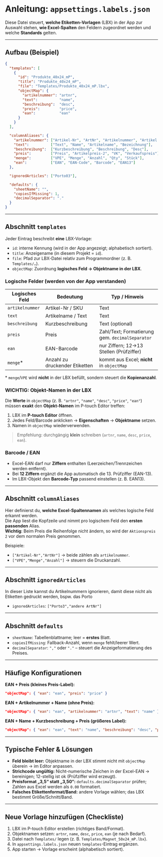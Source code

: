 # Anleitung: `appsettings.labels.json`

Diese Datei steuert, **welche Etiketten-Vorlagen** (LBX) in der App zur Auswahl stehen, **wie Excel-Spalten** den Feldern zugeordnet werden und welche **Standards** gelten.

---

## Aufbau (Beispiel)

```json
{
  "templates": [
    {
      "id": "Produkte_40x24_mP",
      "title": "Produkte_40x24_mP",
      "file": "Templates/Produkte_40x24_mP.lbx",
      "objectMap": {
        "artikelnummer": "artnr",
        "text":          "name",
        "beschreibung":  "desc",
        "preis":         "price",
        "ean":           "ean"
      }
    }
  ],

  "columnAliases": {
    "artikelnummer": ["Artikel-Nr", "ArtNr", "Artikelnummer", "Artikel ID"],
    "text":          ["Text", "Name", "Artikelname", "Bezeichnung"],
    "beschreibung":  ["Kurzbeschreibung", "Beschreibung", "Desc"],
    "preis":         ["Preis", "Artikelpreis-2", "VK", "Verkaufspreis"],
    "menge":         ["VPE", "Menge", "Anzahl", "Qty", "Stück"],
    "ean":           ["EAN", "EAN-Code", "Barcode", "EAN13"]
  },

  "ignoredArticles": ["Porto03"],

  "defaults": {
    "sheetName": "",
    "copiesIfMissing": 1,
    "decimalSeparator": "."
  }
}
```

---

## Abschnitt `templates`

Jeder Eintrag beschreibt **eine** LBX-Vorlage:

- `id`: interne Kennung (wird in der App angezeigt; alphabetisch sortiert).
- `title`: Anzeigename (in diesem Projekt = `id`).
- `file`: Pfad zur LBX-Datei relativ zum Programmordner (z. B. `Templates/…`).
- `objectMap`: Zuordnung **logisches Feld → Objektname in der LBX**.

### Logische Felder (werden von der App verstanden)

| Logisches Feld    | Bedeutung                                  | Typ / Hinweis                                   |
|---                |---                                          |---                                              |
| `artikelnummer`   | Artikel-Nr / SKU                            | Text                                            |
| `text`            | Artikelname / Text                          | Text                                            |
| `beschreibung`    | Kurzbeschreibung                            | Text (optional)                                 |
| `preis`           | Preis                                       | Zahl/Text; Formatierung gem. `decimalSeparator` |
| `ean`             | EAN-Barcode                                 | nur Ziffern; 12→13 Stellen (Prüfziffer)        |
| `menge`*          | Anzahl zu druckender Etiketten              | kommt aus Excel; **nicht** in `objectMap`      |

\* `menge`/`VPE` wird **nicht** in der LBX befüllt, sondern steuert die **Kopienanzahl**.

### WICHTIG: Objekt-Namen in der LBX

Die **Werte** in `objectMap` (z. B. `"artnr"`, `"name"`, `"desc"`, `"price"`, `"ean"`) müssen **exakt** den **Objekt-Namen** im P-touch Editor treffen:

1. LBX im **P-touch Editor** öffnen.
2. Jedes Feld/Barcode anklicken → **Eigenschaften** → **Objektname** setzen.
3. Namen in `objectMap` wiederverwenden.

> Empfehlung: durchgängig **klein** schreiben (`artnr`, `name`, `desc`, `price`, `ean`).

### Barcode / EAN

- Excel-EAN darf nur **Ziffern** enthalten (Leerzeichen/Trennzeichen werden entfernt).
- Bei **12 Ziffern** ergänzt die App automatisch die 13. Prüfziffer (EAN-13).
- Im LBX-Objekt den **Barcode-Typ** passend einstellen (z. B. EAN13).

---

## Abschnitt `columnAliases`

Hier definierst du, **welche Excel-Spaltennamen** als welches logische Feld erkannt werden.  
Die App liest die Kopfzeile und nimmt pro logischem Feld den **ersten passenden** Alias.  
**Wichtig**: Beim Preis die Reihenfolge nicht ändern, so wird der `Aktionspreis 2` vor dem normalen Preis genommen.

Beispiele:
- `["Artikel-Nr","ArtNr"]` → beide zählen als `artikelnummer`.
- `["VPE","Menge","Anzahl"]` → steuern die Druckanzahl.

---
## Abschnitt `ignoredArticles`
In dieser Liste kannst du Artikelnummern ignorieren, damit diese nicht als Etiketten gedruckt werden, bspw. das Porto
- `ignoredArticles`: `["Porto3","andere ArtNr"]`
---
## Abschnitt `defaults`

- `sheetName`: Tabellenblattname; leer = **erstes** Blatt.
- `copiesIfMissing`: Fallback-Anzahl, wenn `menge` fehlt/leerer Wert.
- `decimalSeparator`: `","` oder `"."` – steuert die Anzeigeformatierung des Preises.

---

## Häufige Konfigurationen

**EAN + Preis (kleines Preis-Label):**
```json
"objectMap": { "ean": "ean", "preis": "price" }
```

**EAN + Artikelnummer + Name (ohne Preis):**
```json
"objectMap": { "ean": "ean", "artikelnummer": "artnr", "text": "name" }
```

**EAN + Name + Kurzbeschreibung + Preis (größeres Label):**
```json
"objectMap": { "ean": "ean", "text": "name", "beschreibung": "desc", "preis": "price" }
```

---

## Typische Fehler & Lösungen

- **Feld bleibt leer:** Objektname in der LBX stimmt nicht mit `objectMap` überein → im Editor anpassen.
- **Strichcode ungültig:** Nicht-numerische Zeichen in der Excel-EAN → bereinigen; 12-stellig ist ok (Prüfziffer wird erzeugt).
- **Preisformat „3,5“ statt „3,50“:** `defaults.decimalSeparator` prüfen; Zahlen aus Excel werden als `0.00` formatiert.
- **Falsches Etikettenformat/Band:** andere Vorlage wählen; das LBX bestimmt Größe/Schnitt/Band.

---

## Neue Vorlage hinzufügen (Checkliste)

1. LBX im P-touch Editor erstellen (richtiges Band/Format).
2. Objektnamen setzen: `artnr`, `name`, `desc`, `price`, `ean` (je nach Bedarf).
3. Datei nach `Templates/` legen (z. B. `Templates/Magnet_50x24_mP.lbx`).
4. In `appsettings.labels.json` neuen `templates`-Eintrag ergänzen.
5. App starten → Vorlage erscheint (alphabetisch sortiert).


